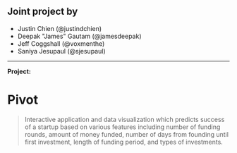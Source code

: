 ## Joint project by

* Justin Chien (@justindchien)
* Deepak "James" Gautam (@jamesdeepak)
* Jeff Coggshall (@voxmenthe)
* Saniya Jesupaul (@sjesupaul)

---

**Project:**

# Pivot

> Interactive application and data visualization which predicts success of a startup based on various features including number of funding rounds, amount of money funded, number of days from founding until first investment, length of funding period, and types of investments.
